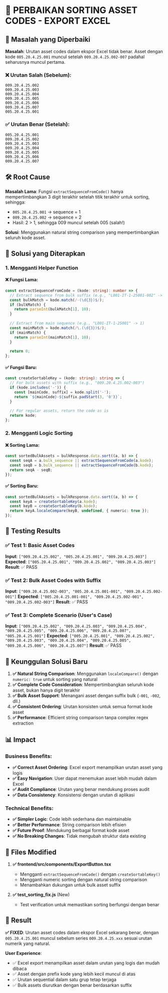 # 🔧 PERBAIKAN SORTING ASSET CODES - EXPORT EXCEL

## 📝 Masalah yang Diperbaiki

**Masalah**: Urutan asset codes dalam ekspor Excel tidak benar. Asset dengan kode `005.20.4.25.001` muncul setelah `009.20.4.25.002-007` padahal seharusnya muncul pertama.

### ❌ Urutan Salah (Sebelum):
```
009.20.4.25.002
009.20.4.25.003
009.20.4.25.004
009.20.4.25.005
009.20.4.25.006
009.20.4.25.007
005.20.4.25.001
```

### ✅ Urutan Benar (Setelah):
```
005.20.4.25.001
009.20.4.25.002
009.20.4.25.003
009.20.4.25.004
009.20.4.25.005
009.20.4.25.006
009.20.4.25.007
```

## 🛠️ Root Cause

**Masalah Lama**: Fungsi `extractSequenceFromCode()` hanya mempertimbangkan 3 digit terakhir setelah titik terakhir untuk sorting, sehingga:
- `005.20.4.25.001` → sequence = 1
- `009.20.4.25.002` → sequence = 2  
- Hasil: 2 > 1, sehingga 009 muncul setelah 005 (salah!)

**Solusi**: Menggunakan natural string comparison yang mempertimbangkan seluruh kode asset.

## 🔧 Solusi yang Diterapkan

### 1. **Mengganti Helper Function**

#### ❌ Fungsi Lama:
```typescript
const extractSequenceFromCode = (kode: string): number => {
  // Extract sequence from bulk suffix (e.g., "L001-IT-1-25001-002" -> 2)
  const bulkMatch = kode.match(/-(\d{3})$/);
  if (bulkMatch) {
    return parseInt(bulkMatch[1], 10);
  }
  
  // Extract from main sequence (e.g., "L001-IT-1-25001" -> 1)
  const mainMatch = kode.match(/\.(\d{3})$/);
  if (mainMatch) {
    return parseInt(mainMatch[1], 10);
  }
  
  return 0;
};
```

#### ✅ Fungsi Baru:
```typescript
const createSortableKey = (kode: string): string => {
  // For bulk assets with suffix (e.g., "009.20.4.25.002-003")
  if (kode.includes('-')) {
    const [mainCode, suffix] = kode.split('-');
    return `${mainCode}-${suffix.padStart(3, '0')}`;
  }
  
  // For regular assets, return the code as is
  return kode;
};
```

### 2. **Mengganti Logic Sorting**

#### ❌ Sorting Lama:
```typescript
const sortedBulkAssets = bulkResponse.data.sort((a, b) => {
  const seqA = a.bulk_sequence || extractSequenceFromCode(a.kode);
  const seqB = b.bulk_sequence || extractSequenceFromCode(b.kode);
  return seqA - seqB;
});
```

#### ✅ Sorting Baru:
```typescript
const sortedBulkAssets = bulkResponse.data.sort((a, b) => {
  const keyA = createSortableKey(a.kode);
  const keyB = createSortableKey(b.kode);
  return keyA.localeCompare(keyB, undefined, { numeric: true });
});
```

## 🧪 Testing Results

### ✅ Test 1: Basic Asset Codes
**Input**: `["009.20.4.25.002", "005.20.4.25.001", "009.20.4.25.003"]`
**Expected**: `["005.20.4.25.001", "009.20.4.25.002", "009.20.4.25.003"]`
**Result**: ✅ PASS

### ✅ Test 2: Bulk Asset Codes with Suffix
**Input**: `["009.20.4.25.002-003", "005.20.4.25.001-001", "009.20.4.25.002-001"]`
**Expected**: `["005.20.4.25.001-001", "009.20.4.25.002-001", "009.20.4.25.002-003"]`
**Result**: ✅ PASS

### ✅ Test 3: Complete Scenario (User's Case)
**Input**: `["009.20.4.25.002", "009.20.4.25.003", "009.20.4.25.004", "009.20.4.25.005", "009.20.4.25.006", "009.20.4.25.007", "005.20.4.25.001"]`
**Expected**: `["005.20.4.25.001", "009.20.4.25.002", "009.20.4.25.003", "009.20.4.25.004", "009.20.4.25.005", "009.20.4.25.006", "009.20.4.25.007"]`
**Result**: ✅ PASS

## 🎯 Keunggulan Solusi Baru

1. **✅ Natural String Comparison**: Menggunakan `localeCompare()` dengan `numeric: true` untuk sorting yang natural
2. **✅ Complete Code Consideration**: Mempertimbangkan seluruh kode asset, bukan hanya digit terakhir
3. **✅ Bulk Asset Support**: Menangani asset dengan suffix bulk (`-001`, `-002`, dll.)
4. **✅ Consistent Ordering**: Urutan konsisten untuk semua format kode asset
5. **✅ Performance**: Efficient string comparison tanpa complex regex extraction

## 📊 Impact

### Business Benefits:
- **✅ Correct Asset Ordering**: Excel export menampilkan urutan asset yang logis
- **✅ Easy Navigation**: User dapat menemukan asset lebih mudah dalam Excel
- **✅ Audit Compliance**: Urutan yang benar mendukung proses audit
- **✅ Data Consistency**: Konsistensi dengan urutan di aplikasi

### Technical Benefits:
- **✅ Simpler Logic**: Code lebih sederhana dan maintainable
- **✅ Better Performance**: String comparison lebih efisien
- **✅ Future Proof**: Mendukung berbagai format kode asset
- **✅ No Breaking Changes**: Tidak mengubah struktur data existing

## 📁 Files Modified

1. **✅ frontend/src/components/ExportButton.tsx**
   - Mengganti `extractSequenceFromCode()` dengan `createSortableKey()`
   - Mengganti numeric sorting dengan natural string comparison
   - Menambahkan dukungan untuk bulk asset suffix

2. **✅ test_sorting_fix.js** (New)
   - Test verification untuk memastikan sorting berfungsi dengan benar

## 🎉 Result

**✅ FIXED**: Urutan asset codes dalam ekspor Excel sekarang benar, dengan `005.20.4.25.001` muncul sebelum series `009.20.4.25.xxx` sesuai urutan numerik yang natural.

**User Experience**:
- ✅ Excel export menampilkan asset dalam urutan yang logis dan mudah dibaca
- ✅ Asset dengan prefix kode yang lebih kecil muncul di atas
- ✅ Urutan sequential dalam satu grup tetap terjaga
- ✅ Bulk assets diurutkan dengan benar berdasarkan suffix
